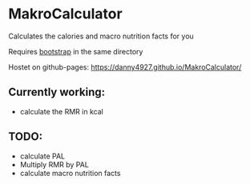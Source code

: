 # MakroCalculator
Calculates the calories and macro nutrition facts for you

Requires [bootstrap](http://getbootstrap.com/) in the same directory

Hostet on github-pages: https://danny4927.github.io/MakroCalculator/

## Currently working:

- calculate the RMR in kcal

## TODO:
- calculate PAL
- Multiply RMR by PAL
- calculate macro nutrition facts